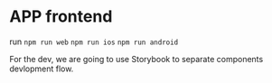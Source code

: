 # APP frontend

run `npm run web` `npm run ios` `npm run android`

For the dev, we are going to use Storybook to separate components devlopment flow.

